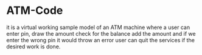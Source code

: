 # ATM-Code
it is a virtual working sample model of an ATM machine 
where a user can enter pin, draw the amount 
check for the balance 
add the amount and if we enter the wrong pin it would throw an error
user can quit the services if the desired work is done.
